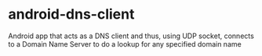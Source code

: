 # android-dns-client
Android app that acts as a DNS client and thus, using UDP socket, connects to a Domain Name Server to do a lookup for any specified domain name
